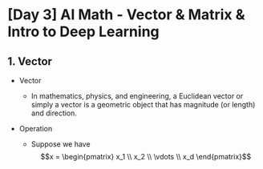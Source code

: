 # [Day 3] AI Math - Vector & Matrix & Intro to Deep Learning

## 1. Vector

- Vector
  - In mathematics, physics, and engineering, a Euclidean vector or simply a vector is a geometric object that has magnitude (or length) and direction.
- Operation

  - Suppose we have
    $$x = \begin{pmatrix} x_1 \\ x_2 \\ \vdots \\ x_d \end{pmatrix}$$
